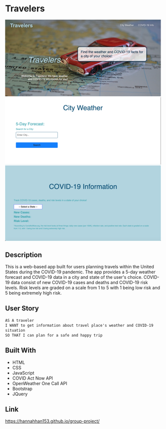 # Travelers
![Front](assets/css/images/Screen%20Shot%202022-02-02%20at%204.49.25%20PM.png)
![Weather](assets/css/images/Screen%20Shot%202022-02-02%20at%204.57.59%20PM.png)
![COVID](assets/css/images/Screen%20Shot%202022-02-02%20at%204.58.08%20PM.png)

## Description
This is a web-based app built for users planning travels within the United States during the COVID-19 pandemic. The app provides a 5-day weather forecast and COVID-19 data in a city and state of the user's choice. COVID-19 data consist of new COVID-19 cases and deaths and COVID-19 risk levels. Risk levels are graded on a scale from 1 to 5 with 1 being low risk and 5 being extremely high risk. 

## User Story
```
AS A traveler
I WANT to get information about travel place's weather and COVID-19 situation
SO THAT I can plan for a safe and happy trip
```
## Built With
- HTML
- CSS
- JavaScript
- COVID Act Now API
- OpenWeather One Call API
- Bootstrap
- JQuery

## Link
https://hannahhan153.github.io/group-project/